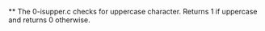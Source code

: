 ** The 0-isupper.c checks for uppercase character. Returns 1 if uppercase and returns 0 otherwise.


